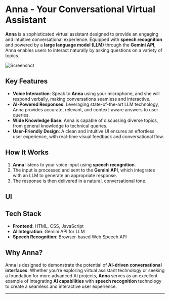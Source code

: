 # **Anna - Your Conversational Virtual Assistant**

**Anna** is a sophisticated virtual assistant designed to provide an engaging and intuitive conversational experience. Equipped with **speech recognition** and powered by a **large language model (LLM)** through the **Gemini API**, Anna enables users to interact naturally by asking questions on a variety of topics.

![Screenshot](path-to-your-screenshot.png)

## **Key Features**

- **Voice Interaction**: Speak to **Anna** using your microphone, and she will respond verbally, making conversations seamless and interactive.
- **AI-Powered Responses**: Leveraging state-of-the-art LLM technology, Anna provides accurate, relevant, and context-aware answers to user queries.
- **Wide Knowledge Base**: Anna is capable of discussing diverse topics, from general knowledge to technical queries.
- **User-Friendly Design**: A clean and intuitive UI ensures an effortless user experience, with real-time visual feedback and conversational flow.

## **How It Works**

1. **Anna** listens to your voice input using **speech recognition**.
2. The input is processed and sent to the **Gemini API**, which integrates with an LLM to generate an appropriate response.
3. The response is then delivered in a natural, conversational tone.

## **UI**



## **Tech Stack**

- **Frontend**: HTML, CSS, JavaScript
- **AI Integration**: Gemini API for LLM
- **Speech Recognition**: Browser-based Web Speech API

## **Why Anna?**

Anna is designed to demonstrate the potential of **AI-driven conversational interfaces**. Whether you're exploring virtual assistant technology or seeking a foundation for more advanced AI projects, **Anna** serves as an excellent example of integrating **AI capabilities** with **speech recognition** technology to create a seamless and interactive user experience.

---

